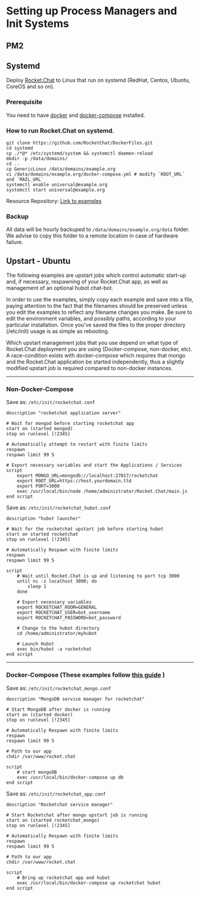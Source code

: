 # Setting up Process Managers and Init Systems

## PM2


## Systemd

Deploy [Rocket.Chat](https://github.com/RocketChat/Rocket.Chat) to Linux that run on systemd (RedHat, Centos, Ubuntu, CoreOS and so on).

### Prerequisite

You need to have [docker](https://docs.docker.com/linux/started/) and [docker-compose](http://docs.docker.com/compose/) installed.

### How to run Rocket.Chat on systemd.

```
git clone https://github.com/RocketChat/DockerFiles.git
cd systemd
cp ./*@* /etc/systemd/system && systemctl daemon-reload
mkdir -p /data/domains/
cd ..
cp GenericLinux /data/domains/example.org
vi /data/domains/example.org/docker-compose.yml # modify `ROOT_URL` and `MAIL_URL`
systemctl enable universal@example.org
systemctl start universal@example.org
```
Resource Repository: [Link to examples](https://github.com/RocketChat/Deploy.to.Cloud/tree/master/systemd)  
  
### Backup

All data will be hourly backuped to `/data/domains/example.org/data` folder. We advise to copy this folder to a remote location in case of hardware failure.

## Upstart - Ubuntu
The following examples are upstart jobs which control automatic start-up and, if necessary, respawning of your Rocket.Chat app, as well as management of an optional hubot chat-bot.  
  
In order to use the examples, simply copy each example and save into a file, paying attention to the fact that the filenames should be preserved unless you edit the examples
to reflect any filename changes you make. Be sure to edit the environment variables, and possibly paths, according to your particular installation. Once you've saved the files to the
proper directory (/etc/init) usage is as simple as rebooting.
  
Which upstart management jobs that you use depend on what type of Rocket.Chat deployment you are using (Docker-compose, non-docker, etc). A race-condition exists with 
docker-compose which requires that mongo and the Rocket.Chat application be started independently, thus a slightly modified upstart job is required compared to non-docker instances. 
  
-------------------------  
  
### Non-Docker-Compose
Save as: `/etc/init/rocketchat.conf`  
```
description "rocketchat application server"

# Wait for mongod before starting rocketchat app  
start on (started mongod)  
stop on runlevel [!2345]

# Automatically attempt to restart with finite limits
respawn
respawn limit 99 5

# Export necessary variables and start the Applications / Services
script
    export MONGO_URL=mongodb://localhost:27017/rocketchat 
    export ROOT_URL=https://host.yourdomain.tld 
    export PORT=3000
    exec /usr/local/bin/node /home/administrator/Rocket.Chat/main.js
end script
```
  
Save as: `/etc/init/rocketchat_hubot.conf`  
```
description "hubot launcher"

# Wait for the rocketchat upstart job before starting hubot
start on started rocketchat
stop on runlevel [!2345]

# Automatically Respawn with finite limits
respawn
respawn limit 99 5

script
    # Wait until Rocket.Chat is up and listening to port tcp 3000
    until nc -z localhost 3000; do
        sleep 1
    done
    
    # Export necessary variables
    export ROCKETCHAT_ROOM=GENERAL 
    export ROCKETCHAT_USER=bot_username
    export ROCKETCHAT_PASSWORD=bot_password
    
    # Change to the hubot directory
    cd /home/administrator/myhubot
    
    # Launch Hubot
    exec bin/hubot -a rocketchat
end script
```
  
-------------------------  
  
### Docker-Compose (These examples follow [this guide](installing-and-updating-3-using-docker-docker-nginx-ssl-hubot) ) 
Save as: `/etc/init/rocketchat_mongo.conf`  
```
description "MongoDB service manager for rocketchat"

# Start MongoDB after docker is running
start on (started docker)
stop on runlevel [!2345]

# Automatically Respawn with finite limits
respawn
respawn limit 99 5

# Path to our app
chdir /var/www/rocket.chat

script
    # start mongoDB
    exec /usr/local/bin/docker-compose up db
end script
```
  
Save as: `/etc/init/rocketchat_app.conf`  
```
description "Rocketchat service manager"

# Start Rocketchat after mongo upstart job is running
start on (started rocketchat_mongo)
stop on runlevel [!2345]

# Automatically Respawn with finite limits
respawn
respawn limit 99 5

# Path to our app
chdir /var/www/rocket.chat

script
    # Bring up rocketchat app and hubot
    exec /usr/local/bin/docker-compose up rocketchat hubot
end script
```
